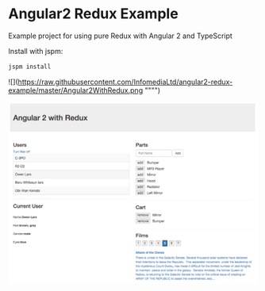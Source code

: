 # Angular2 Redux Example

Example project for using pure Redux with Angular 2 and TypeScript

Install with jspm:
```sh
jspm install
```

![](https://raw.githubusercontent.com/InfomediaLtd/angular2-redux-example/master/Angular2WithRedux.png """")

![](https://raw.githubusercontent.com/InfomediaLtd/angular2-redux-example/master/Angular2WithRedux.png "")

